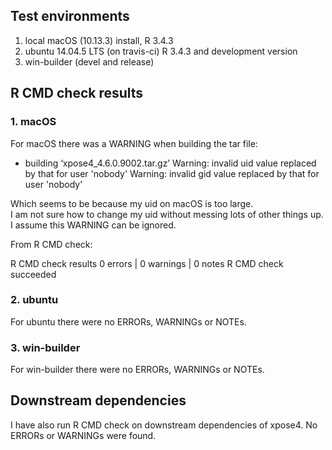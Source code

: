 ## Test environments
1. local macOS (10.13.3) install, R 3.4.3
2. ubuntu 14.04.5 LTS (on travis-ci) R 3.4.3 and development version
3. win-builder (devel and release)

## R CMD check results

### 1. macOS
For macOS there was a WARNING when building the tar file:

* building ‘xpose4_4.6.0.9002.tar.gz’ 
Warning: invalid uid value replaced by that for user 'nobody'
Warning: invalid gid value replaced by that for user 'nobody'

Which seems to be because my uid on macOS is too large.  
I am not sure how to change my uid without messing lots of other things up.
I assume this WARNING can be ignored.

From R CMD check:

R CMD check results
0 errors | 0 warnings | 0 notes
R CMD check succeeded

### 2. ubuntu
For ubuntu there were no ERRORs, WARNINGs or NOTEs.

### 3. win-builder
For win-builder there were no ERRORs, WARNINGs or NOTEs.

## Downstream dependencies
I have also run R CMD check on downstream dependencies of xpose4. 
No ERRORs or WARNINGs were found.
